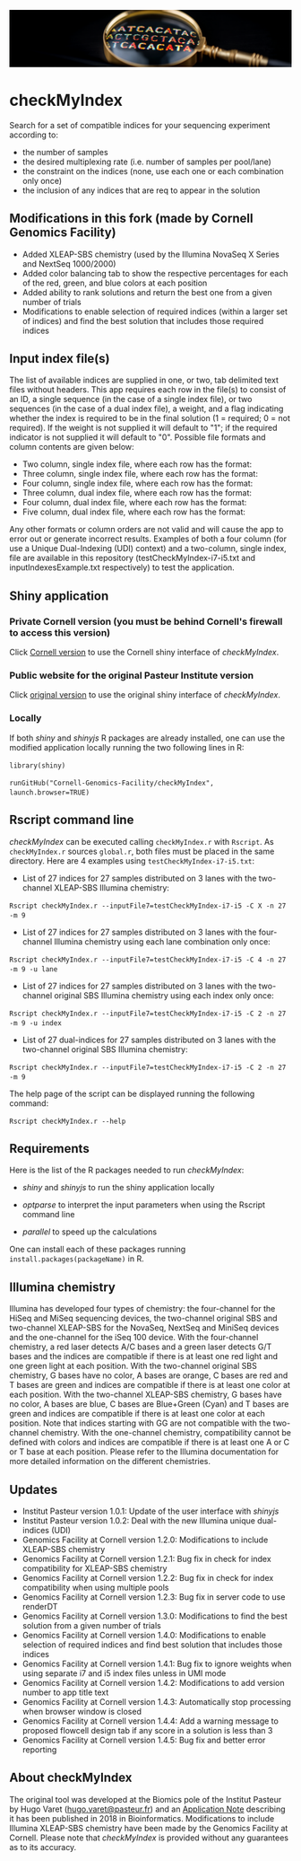 ![checkMyIndex](./header_image.png)

# checkMyIndex

Search for a set of compatible indices for your sequencing experiment according to:

* the number of samples
* the desired multiplexing rate (i.e. number of samples per pool/lane)
* the constraint on the indices (none, use each one or each combination only once)
* the inclusion of any indices that are req to appear in the solution

## Modifications in this fork (made by Cornell Genomics Facility)

* Added XLEAP-SBS chemistry (used by the Illumina NovaSeq X Series and NextSeq 1000/2000)
* Added color balancing tab to show the respective percentages for each of the red, green, and blue colors at each position
* Added ability to rank solutions and return the best one from a given number of trials
* Modifications to enable selection of required indices (within a larger set of indices) and find the best solution that includes those required indices

## Input index file(s)

The list of available indices are supplied in one, or two, tab delimited text files without headers. This app requires each row in the file(s) to consist of an ID, a single sequence (in the case of a single index file), or two sequences (in the case of a dual index file), a weight, and a flag indicating whether the index is required to be in the final solution (1 = required; 0 = not required). If the weight is not supplied it will default to "1"; if the required indicator is not supplied it will default to "0". Possible file formats and column contents are given below:
* Two column, single index file, where each row has the format: <ID> <Sequence>
* Three column, single index file, where each row has the format: <ID> <Sequence> <Weight>
* Four column, single index file, where each row has the format: <ID> <Sequence> <Weight> <Required indicator>
* Three column, dual index file, where each row has the format: <ID> <Sequence> <Sequence>
* Four column, dual index file, where each row has the format: <ID> <Sequence> <Sequence> <Weight>
* Five column, dual index file, where each row has the format: <ID> <Sequence> <Sequence> <Weight> <Required indicator>

Any other formats or column orders are not valid and will cause the app to error out or generate incorrect results. Examples of both a four column (for use a Unique Dual-Indexing (UDI) context) and a two-column, single index, file are available in this repository (testCheckMyIndex-i7-i5.txt and inputIndexesExample.txt respectively) to test the application. 

## Shiny application

### Private Cornell version (you must be behind Cornell's firewall to access this version)

Click [Cornell version](http://cbsugg02.biohpc.cornell.edu:8025/CMI2/) to use the Cornell shiny interface of *checkMyIndex*.

### Public website for the original Pasteur Institute version

Click [original version](https://checkmyindex.pasteur.fr/) to use the original shiny interface of *checkMyIndex*.

### Locally

If both *shiny* and *shinyjs* R packages are already installed, one can use the modified application locally running the two following lines in R:

`library(shiny)`

`runGitHub("Cornell-Genomics-Facility/checkMyIndex", launch.browser=TRUE)`

## Rscript command line

*checkMyIndex* can be executed calling `checkMyIndex.r` with `Rscript`. As `checkMyIndex.r` sources `global.r`, both files must be placed in the same directory. Here are 4 examples using `testCheckMyIndex-i7-i5.txt`:

* List of 27 indices for 27 samples distributed on 3 lanes with the two-channel XLEAP-SBS Illumina chemistry:

`Rscript checkMyIndex.r --inputFile7=testCheckMyIndex-i7-i5 -C X -n 27 -m 9`

* List of 27 indices for 27 samples distributed on 3 lanes with the four-channel Illumina chemistry using each lane combination only once:

`Rscript checkMyIndex.r --inputFile7=testCheckMyIndex-i7-i5 -C 4 -n 27 -m 9 -u lane`

* List of 27 indices for 27 samples distributed on 3 lanes with the two-channel original SBS Illumina chemistry using each index only once:

`Rscript checkMyIndex.r --inputFile7=testCheckMyIndex-i7-i5 -C 2 -n 27 -m 9 -u index`

* List of 27 dual-indices for 27 samples distributed on 3 lanes with the two-channel original SBS Illumina chemistry:

`Rscript checkMyIndex.r --inputFile7=testCheckMyIndex-i7-i5 -C 2 -n 27 -m 9`

The help page of the script can be displayed running the following command: 

`Rscript checkMyIndex.r --help`

## Requirements

Here is the list of the R packages needed to run *checkMyIndex*:

* *shiny* and *shinyjs* to run the shiny application locally

* *optparse* to interpret the input parameters when using the Rscript command line

* *parallel* to speed up the calculations

One can install each of these packages running `install.packages(packageName)` in R.

## Illumina chemistry

Illumina has developed four types of chemistry: the four-channel for the HiSeq and MiSeq sequencing devices, the two-channel original SBS and two-channel XLEAP-SBS for the NovaSeq, NextSeq and MiniSeq devices and the one-channel for the iSeq 100 device. With the four-channel chemistry, a red laser detects A/C bases and a green laser detects G/T bases and the indices are compatible if there is at least one red light and one green light at each position. With the two-channel original SBS chemistry, G bases have no color, A bases are orange, C bases are red and T bases are green and indices are compatible if there is at least one color at each position. With the two-channel XLEAP-SBS chemistry, G bases have no color, A bases are blue, C bases are Blue+Green (Cyan) and T bases are green and indices are compatible if there is at least one color at each position. Note that indices starting with GG are not compatible with the two-channel chemistry. With the one-channel chemistry, compatibility cannot be defined with colors and indices are compatible if there is at least one A or C or T base at each position. Please refer to the Illumina documentation for more detailed information on the different chemistries.

## Updates

* Institut Pasteur version 1.0.1: Update of the user interface with *shinyjs*
* Institut Pasteur version 1.0.2: Deal with the new Illumina unique dual-indices (UDI)
* Genomics Facility at Cornell version 1.2.0: Modifications to include XLEAP-SBS chemistry
* Genomics Facility at Cornell version 1.2.1: Bug fix in check for index compatibility for XLEAP-SBS chemistry
* Genomics Facility at Cornell version 1.2.2: Bug fix in check for index compatibility when using multiple pools
* Genomics Facility at Cornell version 1.2.3: Bug fix in server code to use renderDT
* Genomics Facility at Cornell version 1.3.0: Modifications to find the best solution from a given number of trials
* Genomics Facility at Cornell version 1.4.0: Modifications to enable selection of required indices and find best solution that includes those indices
* Genomics Facility at Cornell version 1.4.1: Bug fix to ignore weights when using separate i7 and i5 index files unless in UMI mode
* Genomics Facility at Cornell version 1.4.2: Modifications to add version number to app title text
* Genomics Facility at Cornell version 1.4.3: Automatically stop processing when browser window is closed
* Genomics Facility at Cornell version 1.4.4: Add a warning message to proposed flowcell design tab if any score in a solution is less than 3
* Genomics Facility at Cornell version 1.4.5: Bug fix and better error reporting

## About checkMyIndex

The original tool was developed at the Biomics pole of the Institut Pasteur by Hugo Varet (<hugo.varet@pasteur.fr>) and an [Application Note](https://doi.org/10.1093/bioinformatics/bty706) describing it has been published in 2018 in Bioinformatics. Modifications to include Illumina XLEAP-SBS chemistry have been made by the Genomics Facility at Cornell. Please note that *checkMyIndex* is provided without any guarantees as to its accuracy.
